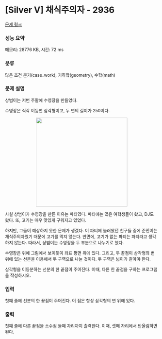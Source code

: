 # [Silver V] 채식주의자 - 2936 

[문제 링크](https://www.acmicpc.net/problem/2936) 

### 성능 요약

메모리: 28776 KB, 시간: 72 ms

### 분류

많은 조건 분기(case_work), 기하학(geometry), 수학(math)

### 문제 설명

<p>상범이는 저번 주말에 수영장을 만들었다.</p>

<p>수영장은 직각 이등변 삼각형이고, 두 변의 길이가 250이다.</p>

<p style="text-align: center;"><img alt="" src="" style="width: 301px; height: 293px;"></p>

<p>사실 상범이가 수영장을 만든 이유는 파티였다. 파티에는 많은 여학생들이 왔고, DJ도 왔다. 또, 고기는 매우 맛있게 구워지고 있었다.</p>

<p>하지만, 그들이 예상하지 못한 문제가 생겼다. 이 파티에 놀러왔던 친구들 중에 준민이는 채식주의자였기 때문에 고기를 먹지 않는다. 반면에, 고기가 없는 파티는 파티라고 생각하지 않는다. 따라서, 상범이는 수영장을 두 부분으로 나누기로 했다.</p>

<p>수영장은 위에 그림에서 보이듯이 좌표 평면 위에 있다. 그리고, 두 끝점이 삼각형의 변 위에 있는 선분을 이용해서 두 구역으로 나눌 것이다. 두 구역은 넓이가 같아야 한다.</p>

<p>삼각형을 이등분하는 선분의 한 끝점이 주어진다. 이때, 다른 한 끝점을 구하는 프로그램을 작성하시오.</p>

### 입력 

 <p>첫째 줄에 선분의 한 끝점이 주어진다. 이 점은 항상 삼각형의 변 위에 있다.</p>

### 출력 

 <p>첫째 줄에 다른 끝점을 소수점 둘째 자리까지 출력한다. 이때, 셋째 자리에서 반올림하면 된다.</p>

